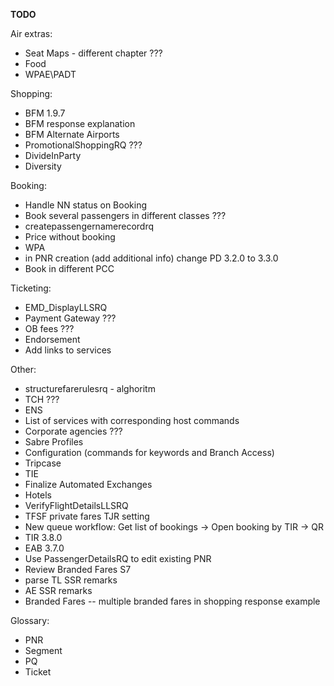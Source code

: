 **TODO**

Air extras:
- Seat Maps - different chapter ???
- Food
- WPAE\PADT

Shopping:
- BFM 1.9.7
- BFM response explanation
- BFM Alternate Airports
- PromotionalShoppingRQ ???
- DivideInParty 
- Diversity

Booking:
- Handle NN status on Booking
- Book several passengers in different classes ???
- createpassengernamerecordrq
- Price without booking
- WPA
- in PNR creation (add additional info) change PD 3.2.0 to 3.3.0
- Book in different PCC


Ticketing:
- EMD_DisplayLLSRQ
- Payment Gateway ???
- OB fees ???
- Endorsement
- Add links to services

Other:
- structurefarerulesrq - alghoritm
- TCH ???
- ENS
- List of services with corresponding host commands
- Corporate agencies ???
- Sabre Profiles
- Configuration (commands for keywords and Branch Access)
- Tripcase
- TIE
- Finalize Automated Exchanges
- Hotels
- VerifyFlightDetailsLLSRQ
- TFSF private fares TJR setting
- New queue workflow: Get list of bookings -> Open booking by TIR -> QR
- TIR 3.8.0
- EAB 3.7.0
- Use PassengerDetailsRQ to edit existing PNR
- Review Branded Fares S7
- parse TL SSR remarks
- AE SSR remarks
- Branded Fares -- multiple branded fares in shopping response example

Glossary:
- PNR
- Segment
- PQ
- Ticket